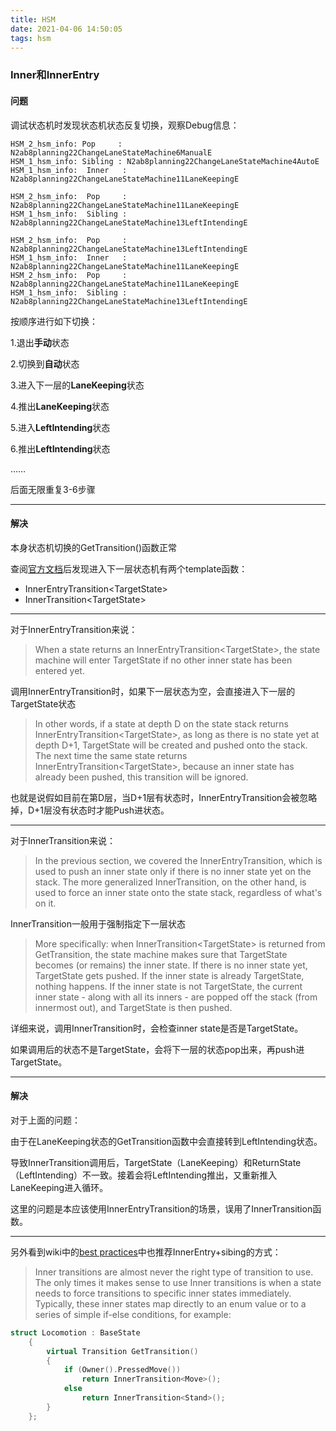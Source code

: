 ```yaml
---
title: HSM
date: 2021-04-06 14:50:05
tags: hsm
---
```

### Inner和InnerEntry

#### 问题

调试状态机时发现状态机状态反复切换，观察Debug信息：

<!-- more -->
```
HSM_2_hsm_info: Pop     : N2ab8planning22ChangeLaneStateMachine6ManualE
HSM_1_hsm_info: Sibling : N2ab8planning22ChangeLaneStateMachine4AutoE
HSM_1_hsm_info:  Inner   : N2ab8planning22ChangeLaneStateMachine11LaneKeepingE

HSM_2_hsm_info:  Pop     : N2ab8planning22ChangeLaneStateMachine11LaneKeepingE
HSM_1_hsm_info:  Sibling : N2ab8planning22ChangeLaneStateMachine13LeftIntendingE

HSM_2_hsm_info:  Pop     : N2ab8planning22ChangeLaneStateMachine13LeftIntendingE
HSM_1_hsm_info:  Inner   : N2ab8planning22ChangeLaneStateMachine11LaneKeepingE
HSM_2_hsm_info:  Pop     : N2ab8planning22ChangeLaneStateMachine11LaneKeepingE
HSM_1_hsm_info:  Sibling : N2ab8planning22ChangeLaneStateMachine13LeftIntendingE

```

按顺序进行如下切换：

1.退出**手动**状态

2.切换到**自动**状态

3.进入下一层的**LaneKeeping**状态

4.推出**LaneKeeping**状态

5.进入**LeftIntending**状态

6.推出**LeftIntending**状态

……

后面无限重复3-6步骤

------


#### 解决

本身状态机切换的GetTransition()函数正常

查阅[官方文档](https://github.com/amaiorano/hsm/wiki/Chapter-3.-The-H-in-HSM#inner-and-outer-states)后发现进入下一层状态机有两个template函数：
- InnerEntryTransition\<TargetState>
- InnerTransition\<TargetState> 

------

对于InnerEntryTransition来说：

>When a state returns an InnerEntryTransition\<TargetState>, the state machine will enter TargetState if no other inner state has been entered yet.

调用InnerEntryTransition时，如果下一层状态为空，会直接进入下一层的TargetState状态

>In other words, if a state at depth D on the state stack returns InnerEntryTransition\<TargetState>, as long as there is no state yet at depth D+1, TargetState will be created and pushed onto the stack. The next time the same state returns InnerEntryTransition\<TargetState>, because an inner state has already been pushed, this transition will be ignored.

也就是说假如目前在第D层，当D+1层有状态时，InnerEntryTransition会被忽略掉，D+1层没有状态时才能Push进状态。

------

对于InnerTransition来说：



>In the previous section, we covered the InnerEntryTransition, which is used to push an inner state only if there is no inner state yet on the stack. The more generalized InnerTransition, on the other hand, is used to force an inner state onto the state stack, regardless of what's on it.

InnerTransition一般用于强制指定下一层状态



>More specifically: when InnerTransition\<TargetState> is returned from GetTransition, the state machine makes sure that TargetState becomes (or remains) the inner state. If there is no inner state yet, TargetState gets pushed. If the inner state is already TargetState, nothing happens. If the inner state is not TargetState, the current inner state - along with all its inners - are popped off the stack (from innermost out), and TargetState is then pushed.

详细来说，调用InnerTransition时，会检查inner state是否是TargetState。

如果调用后的状态不是TargetState，会将下一层的状态pop出来，再push进TargetState。

------

#### 解决
对于上面的问题：

由于在LaneKeeping状态的GetTransition函数中会直接转到LeftIntending状态。

导致InnerTransition调用后，TargetState（LaneKeeping）和ReturnState（LeftIntending）不一致。接着会将LeftIntending推出，又重新推入LaneKeeping进入循环。

这里的问题是本应该使用InnerEntryTransition的场景，误用了InnerTransition函数。

------
另外看到wiki中的[best practices](https://github.com/amaiorano/hsm/wiki/Chapter-5.-Best-Practices#prefer-innerentry--sibling-to-inner)中也推荐InnerEntry+sibing的方式：

>Inner transitions are almost never the right type of transition to use. The only times it makes sense to use Inner transitions is when a state needs to force transitions to specific inner states immediately. Typically, these inner states map directly to an enum value or to a series of simple if-else conditions, for example:

```c++
struct Locomotion : BaseState
	{
		virtual Transition GetTransition()
		{
			if (Owner().PressedMove())
				return InnerTransition<Move>();
			else
				return InnerTransition<Stand>();
		}
	};
```